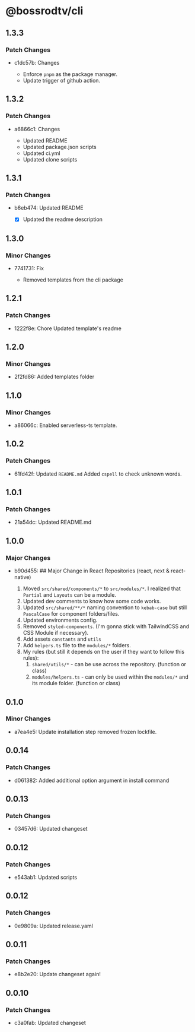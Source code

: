 # @bossrodtv/cli

## 1.3.3

### Patch Changes

- c1dc57b: Changes

  - Enforce `pnpm` as the package manager.
  - Update trigger of github action.

## 1.3.2

### Patch Changes

- a6866c1: Changes

  - Updated README
  - Updated package.json scripts
  - Updated ci.yml
  - Updated clone scripts

## 1.3.1

### Patch Changes

- b6eb474: Updated README

  - [x] Updated the readme description

## 1.3.0

### Minor Changes

- 7741731: Fix

  - Removed templates from the cli package

## 1.2.1

### Patch Changes

- 1222f8e: Chore
  Updated template's readme

## 1.2.0

### Minor Changes

- 2f2fd86: Added templates folder

## 1.1.0

### Minor Changes

- a86066c: Enabled serverless-ts template.

## 1.0.2

### Patch Changes

- 61fd42f: Updated `README.md`
  Added `cspell` to check unknown words.

## 1.0.1

### Patch Changes

- 21a54dc: Updated README.md

## 1.0.0

### Major Changes

- b90d455: ## Major Change in React Repositories (react, next & react-native)

  1. Moved `src/shared/components/*` to `src/modules/*`. I realized that `Partial` and `Layouts` can be a module.
  2. Updated dev comments to know how some code works.
  3. Updated `src/shared/**/*` naming convention to `kebab-case` but still `PascalCase` for component folders/files.
  4. Updated environments config.
  5. Removed `styled-components`. (I'm gonna stick with TailwindCSS and CSS Module if necessary).
  6. Add assets `constants` and `utils`
  7. Add `helpers.ts` file to the `modules/*` folders.
  8. My rules (but still it depends on the user if they want to follow this rules):
     1. `shared/utils/*` - can be use across the repository. (function or class)
     2. `modules/helpers.ts` - can only be used within the `modules/*` and its module folder. (function or class)

## 0.1.0

### Minor Changes

- a7ea4e5: Update installation step removed frozen lockfile.

## 0.0.14

### Patch Changes

- d061382: Added additional option argument in install command

## 0.0.13

### Patch Changes

- 03457d6: Updated changeset

## 0.0.12

### Patch Changes

- e543ab1: Updated scripts

## 0.0.12

### Patch Changes

- 0e9809a: Updated release.yaml

## 0.0.11

### Patch Changes

- e8b2e20: Update changeset again!

## 0.0.10

### Patch Changes

- c3a0fab: Updated changeset
